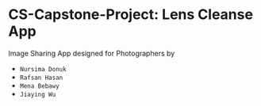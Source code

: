 # CS-Capstone-Project: Lens Cleanse App

Image Sharing App designed for Photographers by

 - `Nursima Donuk`
 - `Rafsan Hasan`
 - `Mena Bebawy`
 - `Jiaying Wu`
